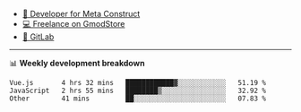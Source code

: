 - [🎈 Developer for Meta Construct](https://metastruct.net)
- [💻 Freelance on GmodStore](https://www.gmodstore.com/users/Tenrys)
- [🦊 GitLab](https://gitlab.com/Tenrys)

---

📊 **Weekly development breakdown**
<!--START_SECTION:waka-->

```text
Vue.js       4 hrs 32 mins   ████████████▓░░░░░░░░░░░░   51.19 %
JavaScript   2 hrs 55 mins   ████████▒░░░░░░░░░░░░░░░░   32.92 %
Other        41 mins         ██░░░░░░░░░░░░░░░░░░░░░░░   07.83 %
```

<!--END_SECTION:waka-->
